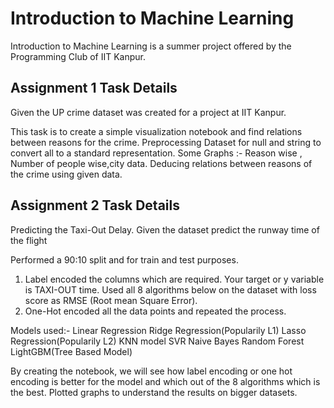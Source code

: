 # Introduction to Machine Learning

Introduction to Machine Learning is a summer project offered by the Programming Club of IIT Kanpur.

## Assignment 1 Task Details

  Given the UP crime dataset was created for a project at IIT Kanpur.

  This task is to create a simple visualization notebook and find relations between reasons for the crime.
  Preprocessing Dataset for null and string to convert all to a standard representation.
  Some Graphs :- Reason wise , Number of people wise,city data.
  Deducing relations between reasons of the crime using given data.

## Assignment 2 Task Details

  Predicting the Taxi-Out Delay.
  Given the dataset predict the runway time of the flight

  Performed a 90:10 split and for train and test purposes.
  1.  Label encoded the columns which are required.
      Your target or y variable is TAXI-OUT time. Used all 8 algorithms below on the dataset with loss score as RMSE (Root mean Square Error).
  2.  One-Hot encoded all the data points and repeated the process.

  Models used:-
  Linear Regression
  Ridge Regression(Popularily L1)
  Lasso Regression(Popularily L2)
  KNN model
  SVR
  Naive Bayes
  Random Forest
  LightGBM(Tree Based Model)

  By creating the notebook, we will see how label encoding or one hot encoding is better for the model and which out of the 8 algorithms which is the best. Plotted graphs to understand the results on bigger datasets.
